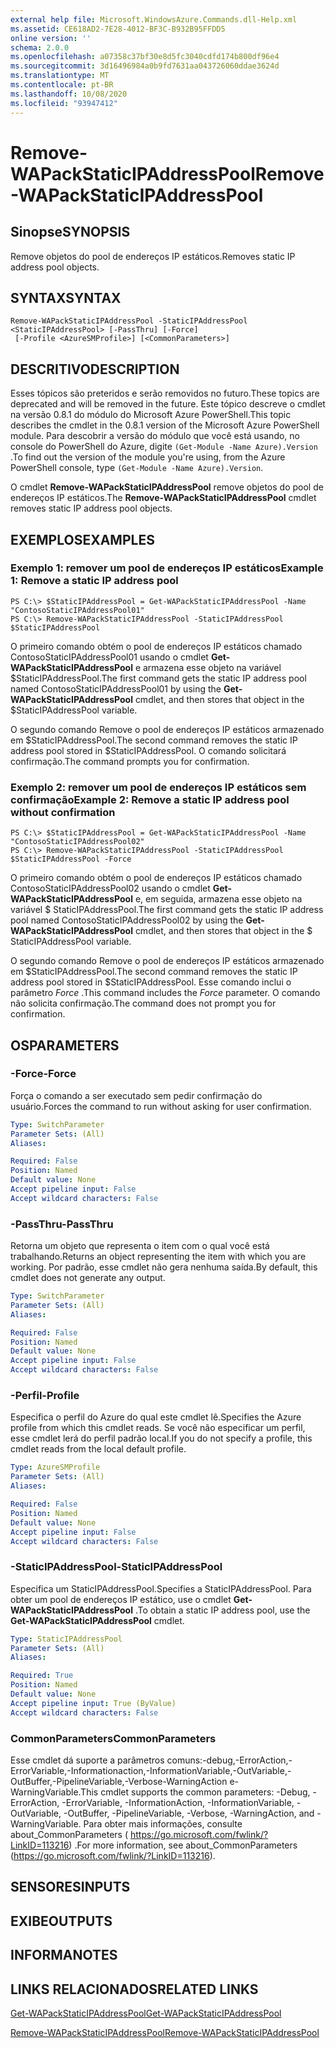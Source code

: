 ```yaml
---
external help file: Microsoft.WindowsAzure.Commands.dll-Help.xml
ms.assetid: CE618AD2-7E28-4012-BF3C-B932B95FFDD5
online version: ''
schema: 2.0.0
ms.openlocfilehash: a07358c37bf30e8d5fc3040cdfd174b800df96e4
ms.sourcegitcommit: 3d16496984a0b9fd7631aa043726060ddae3624d
ms.translationtype: MT
ms.contentlocale: pt-BR
ms.lasthandoff: 10/08/2020
ms.locfileid: "93947412"
---
```

# <span data-ttu-id="01220-101">Remove-WAPackStaticIPAddressPool</span><span class="sxs-lookup"><span data-stu-id="01220-101">Remove-WAPackStaticIPAddressPool</span></span>

## <span data-ttu-id="01220-102">Sinopse</span><span class="sxs-lookup"><span data-stu-id="01220-102">SYNOPSIS</span></span>
<span data-ttu-id="01220-103">Remove objetos do pool de endereços IP estáticos.</span><span class="sxs-lookup"><span data-stu-id="01220-103">Removes static IP address pool objects.</span></span>

## <span data-ttu-id="01220-104">SYNTAX</span><span class="sxs-lookup"><span data-stu-id="01220-104">SYNTAX</span></span>

```
Remove-WAPackStaticIPAddressPool -StaticIPAddressPool <StaticIPAddressPool> [-PassThru] [-Force]
 [-Profile <AzureSMProfile>] [<CommonParameters>]
```

## <span data-ttu-id="01220-105">DESCRITIVO</span><span class="sxs-lookup"><span data-stu-id="01220-105">DESCRIPTION</span></span>
<span data-ttu-id="01220-106">Esses tópicos são preteridos e serão removidos no futuro.</span><span class="sxs-lookup"><span data-stu-id="01220-106">These topics are deprecated and will be removed in the future.</span></span>
<span data-ttu-id="01220-107">Este tópico descreve o cmdlet na versão 0.8.1 do módulo do Microsoft Azure PowerShell.</span><span class="sxs-lookup"><span data-stu-id="01220-107">This topic describes the cmdlet in the 0.8.1 version of the Microsoft Azure PowerShell module.</span></span>
<span data-ttu-id="01220-108">Para descobrir a versão do módulo que você está usando, no console do PowerShell do Azure, digite `(Get-Module -Name Azure).Version` .</span><span class="sxs-lookup"><span data-stu-id="01220-108">To find out the version of the module you're using, from the Azure PowerShell console, type `(Get-Module -Name Azure).Version`.</span></span>

<span data-ttu-id="01220-109">O cmdlet **Remove-WAPackStaticIPAddressPool** remove objetos do pool de endereços IP estáticos.</span><span class="sxs-lookup"><span data-stu-id="01220-109">The **Remove-WAPackStaticIPAddressPool** cmdlet removes static IP address pool objects.</span></span>

## <span data-ttu-id="01220-110">EXEMPLOS</span><span class="sxs-lookup"><span data-stu-id="01220-110">EXAMPLES</span></span>

### <span data-ttu-id="01220-111">Exemplo 1: remover um pool de endereços IP estáticos</span><span class="sxs-lookup"><span data-stu-id="01220-111">Example 1: Remove a static IP address pool</span></span>
```
PS C:\> $StaticIPAddressPool = Get-WAPackStaticIPAddressPool -Name "ContosoStaticIPAddressPool01"
PS C:\> Remove-WAPackStaticIPAddressPool -StaticIPAddressPool $StaticIPAddressPool
```

<span data-ttu-id="01220-112">O primeiro comando obtém o pool de endereços IP estáticos chamado ContosoStaticIPAddressPool01 usando o cmdlet **Get-WAPackStaticIPAddressPool** e armazena esse objeto na variável $StaticIPAddressPool.</span><span class="sxs-lookup"><span data-stu-id="01220-112">The first command gets the static IP address pool named ContosoStaticIPAddressPool01 by using the **Get-WAPackStaticIPAddressPool** cmdlet, and then stores that object in the $StaticIPAddressPool variable.</span></span>

<span data-ttu-id="01220-113">O segundo comando Remove o pool de endereços IP estáticos armazenado em $StaticIPAddressPool.</span><span class="sxs-lookup"><span data-stu-id="01220-113">The second command removes the static IP address pool stored in $StaticIPAddressPool.</span></span>
<span data-ttu-id="01220-114">O comando solicitará confirmação.</span><span class="sxs-lookup"><span data-stu-id="01220-114">The command prompts you for confirmation.</span></span>

### <span data-ttu-id="01220-115">Exemplo 2: remover um pool de endereços IP estáticos sem confirmação</span><span class="sxs-lookup"><span data-stu-id="01220-115">Example 2: Remove a static IP address pool without confirmation</span></span>
```
PS C:\> $StaticIPAddressPool = Get-WAPackStaticIPAddressPool -Name "ContosoStaticIPAddressPool02"
PS C:\> Remove-WAPackStaticIPAddressPool -StaticIPAddressPool $StaticIPAddressPool -Force
```

<span data-ttu-id="01220-116">O primeiro comando obtém o pool de endereços IP estáticos chamado ContosoStaticIPAddressPool02 usando o cmdlet **Get-WAPackStaticIPAddressPool** e, em seguida, armazena esse objeto na variável $ StaticIPAddressPool.</span><span class="sxs-lookup"><span data-stu-id="01220-116">The first command gets the static IP address pool named ContosoStaticIPAddressPool02 by using the **Get-WAPackStaticIPAddressPool** cmdlet, and then stores that object in the $ StaticIPAddressPool variable.</span></span>

<span data-ttu-id="01220-117">O segundo comando Remove o pool de endereços IP estáticos armazenado em $StaticIPAddressPool.</span><span class="sxs-lookup"><span data-stu-id="01220-117">The second command removes the static IP address pool stored in $StaticIPAddressPool.</span></span>
<span data-ttu-id="01220-118">Esse comando inclui o parâmetro *Force* .</span><span class="sxs-lookup"><span data-stu-id="01220-118">This command includes the *Force* parameter.</span></span>
<span data-ttu-id="01220-119">O comando não solicita confirmação.</span><span class="sxs-lookup"><span data-stu-id="01220-119">The command does not prompt you for confirmation.</span></span>

## <span data-ttu-id="01220-120">OS</span><span class="sxs-lookup"><span data-stu-id="01220-120">PARAMETERS</span></span>

### <span data-ttu-id="01220-121">-Force</span><span class="sxs-lookup"><span data-stu-id="01220-121">-Force</span></span>
<span data-ttu-id="01220-122">Força o comando a ser executado sem pedir confirmação do usuário.</span><span class="sxs-lookup"><span data-stu-id="01220-122">Forces the command to run without asking for user confirmation.</span></span>

```yaml
Type: SwitchParameter
Parameter Sets: (All)
Aliases:

Required: False
Position: Named
Default value: None
Accept pipeline input: False
Accept wildcard characters: False
```

### <span data-ttu-id="01220-123">-PassThru</span><span class="sxs-lookup"><span data-stu-id="01220-123">-PassThru</span></span>
<span data-ttu-id="01220-124">Retorna um objeto que representa o item com o qual você está trabalhando.</span><span class="sxs-lookup"><span data-stu-id="01220-124">Returns an object representing the item with which you are working.</span></span>
<span data-ttu-id="01220-125">Por padrão, esse cmdlet não gera nenhuma saída.</span><span class="sxs-lookup"><span data-stu-id="01220-125">By default, this cmdlet does not generate any output.</span></span>

```yaml
Type: SwitchParameter
Parameter Sets: (All)
Aliases:

Required: False
Position: Named
Default value: None
Accept pipeline input: False
Accept wildcard characters: False
```

### <span data-ttu-id="01220-126">-Perfil</span><span class="sxs-lookup"><span data-stu-id="01220-126">-Profile</span></span>
<span data-ttu-id="01220-127">Especifica o perfil do Azure do qual este cmdlet lê.</span><span class="sxs-lookup"><span data-stu-id="01220-127">Specifies the Azure profile from which this cmdlet reads.</span></span>
<span data-ttu-id="01220-128">Se você não especificar um perfil, esse cmdlet lerá do perfil padrão local.</span><span class="sxs-lookup"><span data-stu-id="01220-128">If you do not specify a profile, this cmdlet reads from the local default profile.</span></span>

```yaml
Type: AzureSMProfile
Parameter Sets: (All)
Aliases:

Required: False
Position: Named
Default value: None
Accept pipeline input: False
Accept wildcard characters: False
```

### <span data-ttu-id="01220-129">-StaticIPAddressPool</span><span class="sxs-lookup"><span data-stu-id="01220-129">-StaticIPAddressPool</span></span>
<span data-ttu-id="01220-130">Especifica um StaticIPAddressPool.</span><span class="sxs-lookup"><span data-stu-id="01220-130">Specifies a StaticIPAddressPool.</span></span>
<span data-ttu-id="01220-131">Para obter um pool de endereços IP estático, use o cmdlet **Get-WAPackStaticIPAddressPool** .</span><span class="sxs-lookup"><span data-stu-id="01220-131">To obtain a static IP address pool, use the **Get-WAPackStaticIPAddressPool** cmdlet.</span></span>

```yaml
Type: StaticIPAddressPool
Parameter Sets: (All)
Aliases:

Required: True
Position: Named
Default value: None
Accept pipeline input: True (ByValue)
Accept wildcard characters: False
```

### <span data-ttu-id="01220-132">CommonParameters</span><span class="sxs-lookup"><span data-stu-id="01220-132">CommonParameters</span></span>
<span data-ttu-id="01220-133">Esse cmdlet dá suporte a parâmetros comuns:-debug,-ErrorAction,-ErrorVariable,-Informationaction,-InformationVariable,-OutVariable,-OutBuffer,-PipelineVariable,-Verbose-WarningAction e-WarningVariable.</span><span class="sxs-lookup"><span data-stu-id="01220-133">This cmdlet supports the common parameters: -Debug, -ErrorAction, -ErrorVariable, -InformationAction, -InformationVariable, -OutVariable, -OutBuffer, -PipelineVariable, -Verbose, -WarningAction, and -WarningVariable.</span></span> <span data-ttu-id="01220-134">Para obter mais informações, consulte about_CommonParameters ( https://go.microsoft.com/fwlink/?LinkID=113216) .</span><span class="sxs-lookup"><span data-stu-id="01220-134">For more information, see about_CommonParameters (https://go.microsoft.com/fwlink/?LinkID=113216).</span></span>

## <span data-ttu-id="01220-135">SENSORES</span><span class="sxs-lookup"><span data-stu-id="01220-135">INPUTS</span></span>

## <span data-ttu-id="01220-136">EXIBE</span><span class="sxs-lookup"><span data-stu-id="01220-136">OUTPUTS</span></span>

## <span data-ttu-id="01220-137">INFORMA</span><span class="sxs-lookup"><span data-stu-id="01220-137">NOTES</span></span>

## <span data-ttu-id="01220-138">LINKS RELACIONADOS</span><span class="sxs-lookup"><span data-stu-id="01220-138">RELATED LINKS</span></span>

[<span data-ttu-id="01220-139">Get-WAPackStaticIPAddressPool</span><span class="sxs-lookup"><span data-stu-id="01220-139">Get-WAPackStaticIPAddressPool</span></span>](./Get-WAPackStaticIPAddressPool.md)

[<span data-ttu-id="01220-140">Remove-WAPackStaticIPAddressPool</span><span class="sxs-lookup"><span data-stu-id="01220-140">Remove-WAPackStaticIPAddressPool</span></span>](./Remove-WAPackStaticIPAddressPool.md)


